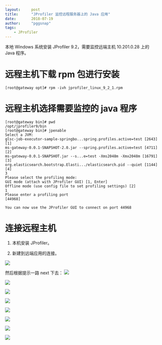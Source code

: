 ```yaml
---
layout:     post
title:      "JProfiler 监控远程服务器上的 Java 应用"
date:       2018-07-19
author:     "pggsnap"
tags:
    - JProfiler
---
```


本地 Windows 系统安装 JProfiler 9.2，需要监控远端主机 10.201.0.28 上的 Java 程序。

# 远程主机下载 rpm 包进行安装
```
[root@gateway opt]# rpm -ivh jprofiler_linux_9_2_1.rpm
```

# 远程主机选择需要监控的 java 程序
```
[root@gateway bin]# pwd
/opt/jprofiler9/bin
[root@gateway bin]# jpenable
Select a JVM:
glsc-job-executor-sample-springbo...spring.profiles.active=test [2643] [1]
ms-gateway-0.0.1-SNAPSHOT-2.0.jar --spring.profiles.active=test [4711] [2]
ms-gateway-0.0.1-SNAPSHOT.jar --s...e=test -Xms2048m -Xmx2048m [16791] [3]
org.elasticsearch.bootstrap.Elasti.../elasticsearch.pid --quiet [1144] [4]
3
Please select the profiling mode:
GUI mode (attach with JProfiler GUI) [1, Enter]
Offline mode (use config file to set profiling settings) [2]
1
Please enter a profiling port
[44968]

You can now use the JProfiler GUI to connect on port 44968
```

# 连接远程主机

1. 本机安装 JProfiler。

2. 新建到远端应用的连接。

![](/blog_img/jprofiler-use-1.jpg)

然后根据提示一路 next 下去：
![](/blog_img/jprofiler-use-2.jpg)

![](/blog_img/jprofiler-use-3.jpg)

![](/blog_img/jprofiler-use-4.jpg)

![](/blog_img/jprofiler-use-5.jpg)

![](/blog_img/jprofiler-use-6.jpg)

![](/blog_img/jprofiler-use-7.jpg)

![](/blog_img/jprofiler-use-8.jpg)

![](/blog_img/jprofiler-use-9.jpg)
